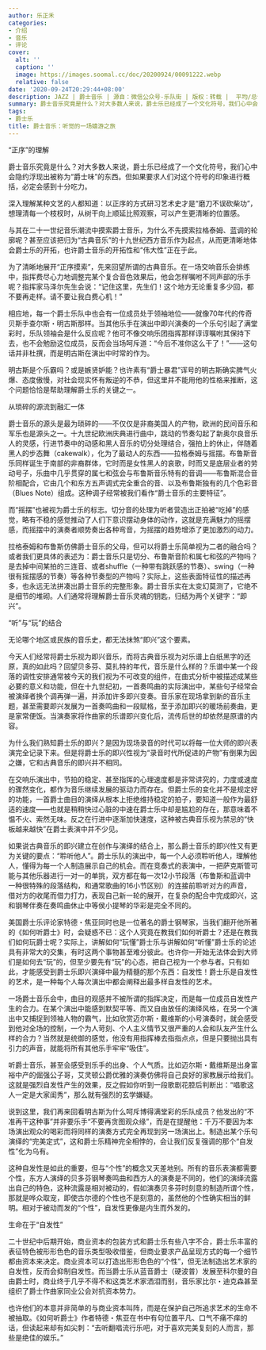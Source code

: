 ```yaml
---
author: 乐正禾
categories:
- 介绍
- 音乐
- 评论
cover:
  alt: ''
  caption: ''
  image: https://images.soomal.cc/doc/20200924/00091222.webp
  relative: false
date: '2020-09-24T20:29:44+08:00'
description: JAZZ | 爵士音乐 | 源自：微信公众号-乐队街 | 版权：转载 |  平均/总评分：10.00/20
summary: 爵士音乐究竟是什么？对大多数人来说，爵士乐已经成了一个文化符号，我们心中会隐约浮现出被称为“爵士味”的东西。但如果要求人们对这个符号的印象进行概括，必定会感到十分吃力……
tags:
- 爵士乐
title: 爵士音乐：听觉的一场嬉游之旅
---
```


“正序”的理解

爵士音乐究竟是什么？对大多数人来说，爵士乐已经成了一个文化符号，我们心中会隐约浮现出被称为“爵士味”的东西。但如果要求人们对这个符号的印象进行概括，必定会感到十分吃力。

深入理解某种文艺的人都知道：以正序的方式研习艺术史才是“磨刀不误砍柴功”，想理清每一个枝杈时，从树干向上顺延比照观察，可以产生更清晰的位置感。

与其在二十一世纪音乐潮流中摸索爵士音乐，为什么不先摸索拉格泰姆、蓝调的轮廓呢？甚至应该把归为“古典音乐”的十九世纪西方音乐作为起点，从而更清晰地体会爵士乐的开拓，也许爵士音乐的开拓性和“伟大性”正在于此。

为了清晰地展开“正序摸索”，先来回望所谓的古典音乐。在一场交响音乐会排练中，指挥费尽心力地调整完某个复合音色效果后，他会怎样嘱咐不同声部的乐手呢？指挥家马泽尔先生会说：“记住这里，先生们！这个地方无论重复多少回，都不要再走样。请不要让我白费心机！”

相应地，每一个爵士乐队中也会有一位成员处于领袖地位――就像70年代的传奇贝斯手查尔斯・明古斯那样。当其他乐手在演出中即兴演奏的一个乐句引起了满堂彩时，乐队领袖会是什么反应呢？他可不像交响乐团指挥那样谆谆嘱咐其保持下去，也不会勉励这位成员，反而会当场呵斥道：“今后不准你这么干了！”――这句话并非杜撰，而是明古斯在演出中时常的作为。

明古斯是个乐霸吗？或是嫉贤妒能？也许素有“爵士暴君”诨号的明古斯确实脾气火爆、态度傲慢，对社会现实怀有叛逆的不恭，但这里并不能用他的性格来推断，这个问题恰恰是帮助理解爵士乐的关键之一。

从琐碎的源流到融汇一体

爵士音乐的源头是最为琐碎的――不仅仅是非裔美国人的产物，欧洲的民间音乐和军乐也是源头之一。十九世纪欧洲庆典进行曲中，跳动的节奏勾起了新奥尔良音乐人的灵感，行进节奏中的动感和黑人音乐的切分处理结合，强拍上的休止，伴随着黑人的步态舞（cakewalk），化为了最动人的东西――拉格泰姆与摇摆。布鲁斯音乐同样诞生于南部的非裔群体，它时而是女性黑人的哀歌，时而又是底层业者的劳动号子，乐曲中几乎贯穿的属七和弦会与布鲁斯音乐特有的音调――布鲁斯混合音阶相配合，它由几个和东方五声调式完全重合的音、以及布鲁斯独有的几个色彩音（Blues Note）组成。这种调子经常被我们看作“爵士音乐的主要特征”。

而“摇摆”也被视为爵士乐的标志。切分音的处理为听者营造出正拍被“吃掉”的感觉，略有不稳的感觉推动了人们下意识摆动身体的动作，这就是充满魅力的摇摆感，而摇摆中的演奏者顺势奏出各种弯音，为摇摆的趋势增添了更加激烈的动力。

拉格泰姆和布鲁斯仿佛爵士音乐的父母，但可以将爵士乐简单视为二者的融合吗？或者我们更具体的表述为：爵士音乐只是切分、布鲁斯音阶和属七和弦的产物吗？是去掉中间某拍的三连音、或者shuffle（一种带有跳跃感的节奏）、swing（一种很有摇摆感的节奏）等各种节奏型的产物吗？实际上，这些表面特征性的描述再多，也永远无法拼凑出爵士音乐的完整形象。爵士音乐实在太变幻莫测了，它绝不是细节的堆砌。人们通常将理解爵士音乐灵魂的钥匙，归结为两个关键字：“即兴”。

“听”与“玩”的结合

无论哪个地区或民族的音乐史，都无法抹煞“即兴”这个要素。

今天人们经常将爵士乐视为即兴音乐，而将古典音乐视为对乐谱上白纸黑字的还原，真的如此吗？回望贝多芬、莫扎特的年代，音乐是什么样的？乐谱中某一个段落的调性安排通常被今天的我们视为不可改变的组件，在曲式分析中被描述成某些必要的意义和功能，但在十九世纪初，一首奏鸣曲的实际演出中，某些句子经常会被演绎者换个调再弹一遍，并添加许多即兴变奏。音乐家在现场拿到新的音乐主题，甚至需要即兴发展为一首奏鸣曲和一段赋格，至于添加即兴的暖场前奏曲，更是家常便饭。当演奏家将作曲家的乐谱即兴变化后，流传后世的却依然是原谱的内容。

为什么我们熟知爵士乐的即兴？是因为现场录音的时代可以将每一位大师的即兴表演完全记录下来。但是将爵士乐的即兴性视为“录音时代所促进的产物”有倒果为因之嫌，它和古典音乐的即兴并不相同。

在交响乐演出中，节拍的稳定、甚至指挥的心理速度都是非常讲究的，力度或速度的骤然变化，都作为音乐继续发展的驱动力而存在。但爵士乐的变化并不是规定好的功能，一首爵士曲目的演绎从根本上拒绝维持稳定的拍子，要知道一般作为最舒适的速度――也就是稍稍快过心脏的中速在爵士乐中却是尴尬的存在，那意味着不愠不火、索然无味。反之在行进中逐渐加快速度，这种被古典音乐视为禁忌的“快板越来越快”在爵士表演中并不少见。

如果说古典音乐的即兴建立在创作与演绎的结合上，那么爵士音乐的即兴性又有更为关键的要点：“聆听他人”。爵士乐队的演出中，每一个人必须聆听他人，理解他人，懂得为每一个人制造展示自己的机会。而在竞奏式的表演中，一把萨克斯管可能与其他乐器进行一对一的单挑，双方都在每一次12小节段落（布鲁斯和蓝调中一种很特殊的段落结构，和通常歌曲的16小节区别）的连接前聆听对方的声音，借对方的收尾而借力打力，表现自己新一轮的展开，在复杂的配合中完成即兴，这和钢琴伴奏在奏鸣曲休止中等侯小提琴的华彩是完全不同的。

美国爵士乐评论家特德・焦亚同时也是一位著名的爵士钢琴家，当我们翻开他所著的《如何听爵士》时，会疑惑不已：这个人究竟在教我们如何听爵士？还是在教我们如何玩爵士呢？实际上，讲解如何“玩懂”爵士乐与讲解如何“听懂”爵士乐的论述具有非常大的交集，有时这两个事物甚至难分彼此。也许你一开始无法体会到大师们是如何去“玩”的，但至少要先有“玩”的心态，把自己视为一个参与者。只有如此，才能感受到爵士乐即兴演绎中最为精髓的那个东西：自发性！爵士乐是自发性的艺术，是一种每个人每次演出中都会阐释出最多样自发性的艺术。

一场爵士音乐会中，曲目的观感并不被所谓的指挥决定，而是每一位成员自发性产生的合力。在某个演出中能感到默契平等、而又自由放任的演绎风格，在另一个演出中又捕捉到领袖人物的霸气，比如欣赏迈尔斯・戴维斯的小号演奏时，就会感受到他对全场的控制，一个为人苛刻、个人主义情节又很严重的人会和队友产生什么样的合力？当然就是统御的感觉，他没有用指挥棒去指指点点，但是只要抛出具有引力的声音，就能将所有其他乐手牢牢“吸住”。

听爵士音乐，甚至会感受到乐手的出身、个人气质。比如迈尔斯・戴维斯是出身富裕中产的倔强公子哥，艾灵顿公爵优雅的演奏仿佛将自己良好的家教展示给我们。这就是强烈自发性产生的效果，反之假如你听到一段歌剧花腔后判断出：“唱歌这人一定是大家闺秀”，那么就有强烈的玄学嫌疑。

说到这里，我们再来回看明古斯为什么呵斥博得满堂彩的乐队成员？他发出的“不准再干这种事”并非要乐手“不要再贪图观众缘”，而是在提醒他：千万不要因为本场演出观众的喝彩而将同样的演奏方式完全再现到另一场演出上。制造出某个乐句演绎的“完美定式”，这和爵士乐精神完全相悖的，会让我们反复强调的那个“自发性”化为乌有。

这种自发性是如此的重要，但与“个性”的概念又天差地别。所有的音乐表演都需要个性，东方人演绎的贝多芬钢琴奏鸣曲和西方人的演奏是不同的，他们的演绎流露出自己的特色，这种流露是相对被动的，假如演奏贝多芬时刻意的制造所谓个性，那就是哗众取宠，即使古尔德的个性也不是刻意的，虽然他的个性确实相当的鲜明。相对于被动而发的“个性”，自发性更像是内生而外发的。

生命在于“自发性”

二十世纪中后期开始，商业资本的包装方式和爵士乐有些八字不合，爵士乐丰富的表征特色被形形色色的音乐类型吸收借鉴，但商业要求产品呈现方式的每一个细节都由资本来决定。商业资本可以打造出形形色色的“个性”，但无法制造出艺术家的自发性，反而会抑制自发性。而当爵士乐从蓝音爵士（硬波普）发展至科尔曼的自由爵士时，商业终于几乎不得不和这类艺术家洒泪而别，音乐家比尔・迪克森甚至组织了爵士作曲家同业公会对抗资本势力。

也许他们的本意并非简单的与商业资本叫阵，而是在保护自己所追求艺术的生命不被抽取。《如何听爵士》作者特德・焦亚在书中有句位置平凡、口气不痛不痒的话，但读起来却有如尖刺：“去听翻唱流行乐吧，对于喜欢完美复刻的人而言，那些是绝佳的娱乐。”